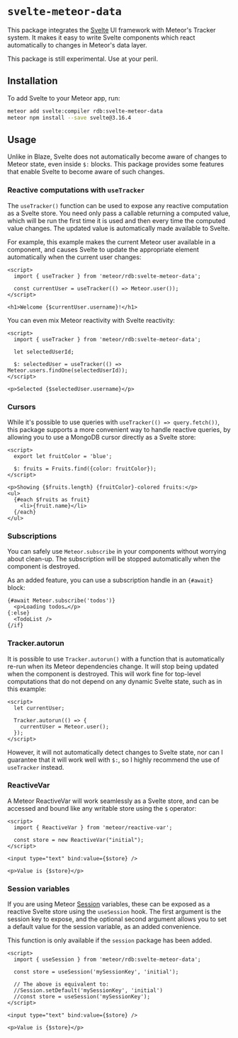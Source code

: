 # `svelte-meteor-data`

This package integrates the [Svelte](https://svelte.dev) UI framework with
Meteor's Tracker system.  It makes it easy to write Svelte components which
react automatically to changes in Meteor's data layer.

This package is still experimental.  Use at your peril.

## Installation

To add Svelte to your Meteor app, run:

```bash
meteor add svelte:compiler rdb:svelte-meteor-data
meteor npm install --save svelte@3.16.4
```

## Usage

Unlike in Blaze, Svelte does not automatically become aware of changes to Meteor
state, even inside `$:` blocks.  This package provides some features that enable
Svelte to become aware of such changes.

### Reactive computations with `useTracker`

The `useTracker()` function can be used to expose any reactive computation as a
Svelte store.  You need only pass a callable returning a computed value, which
will be run the first time it is used and then every time the computed value
changes.  The updated value is automatically made available to Svelte.

For example, this example makes the current Meteor user available in a
component, and causes Svelte to update the appropriate element automatically
when the current user changes:

```svelte
<script>
  import { useTracker } from 'meteor/rdb:svelte-meteor-data';

  const currentUser = useTracker(() => Meteor.user());
</script>

<h1>Welcome {$currentUser.username}!</h1>
```

You can even mix Meteor reactivity with Svelte reactivity:

```svelte
<script>
  import { useTracker } from 'meteor/rdb:svelte-meteor-data';

  let selectedUserId;

  $: selectedUser = useTracker(() => Meteor.users.findOne(selectedUserId));
</script>

<p>Selected {$selectedUser.username}</p>
```

### Cursors

While it's possible to use queries with `useTracker(() => query.fetch())`, this
package supports a more convenient way to handle reactive queries, by allowing
you to use a MongoDB cursor directly as a Svelte store:

```svelte
<script>
  export let fruitColor = 'blue';

  $: fruits = Fruits.find({color: fruitColor});
</script>

<p>Showing {$fruits.length} {fruitColor}-colored fruits:</p>
<ul>
  {#each $fruits as fruit}
    <li>{fruit.name}</li>
  {/each}
</ul>
```

### Subscriptions

You can safely use `Meteor.subscribe` in your components without worrying about
clean-up.  The subscription will be stopped automatically when the component is
destroyed.

As an added feature, you can use a subscription handle in an `{#await}` block:

```svelte
{#await Meteor.subscribe('todos')}
  <p>Loading todos…</p>
{:else}
  <TodoList />
{/if}
```

### Tracker.autorun

It is possible to use `Tracker.autorun()` with a function that is automatically
re-run when its Meteor dependencies change.  It will stop being updated when the
component is destroyed.  This will work fine for top-level computations that do
not depend on any dynamic Svelte state, such as in this example:

```svelte
<script>
  let currentUser;

  Tracker.autorun(() => {
    currentUser = Meteor.user();
  });
</script>
```

However, it will not automatically detect changes to Svelte state, nor can I
guarantee that it will work well with `$:`, so I highly recommend the use of
`useTracker` instead.

### ReactiveVar

A Meteor ReactiveVar will work seamlessly as a Svelte store, and can be accessed
and bound like any writable store using the `$` operator:

```svelte
<script>
  import { ReactiveVar } from 'meteor/reactive-var';

  const store = new ReactiveVar("initial");
</script>

<input type="text" bind:value={$store} />

<p>Value is {$store}</p>
```

### Session variables

If you are using Meteor [Session](https://docs.meteor.com/api/session.html)
variables, these can be exposed as a reactive Svelte store using the
`useSession` hook.  The first argument is the session key to expose, and the
optional second argument allows you to set a default value for the session
variable, as an added convenience.

This function is only available if the `session` package has been added.

```svelte
<script>
  import { useSession } from 'meteor/rdb:svelte-meteor-data';

  const store = useSession('mySessionKey', 'initial');

  // The above is equivalent to:
  //Session.setDefault('mySessionKey', 'initial')
  //const store = useSession('mySessionKey');
</script>

<input type="text" bind:value={$store} />

<p>Value is {$store}</p>
```
